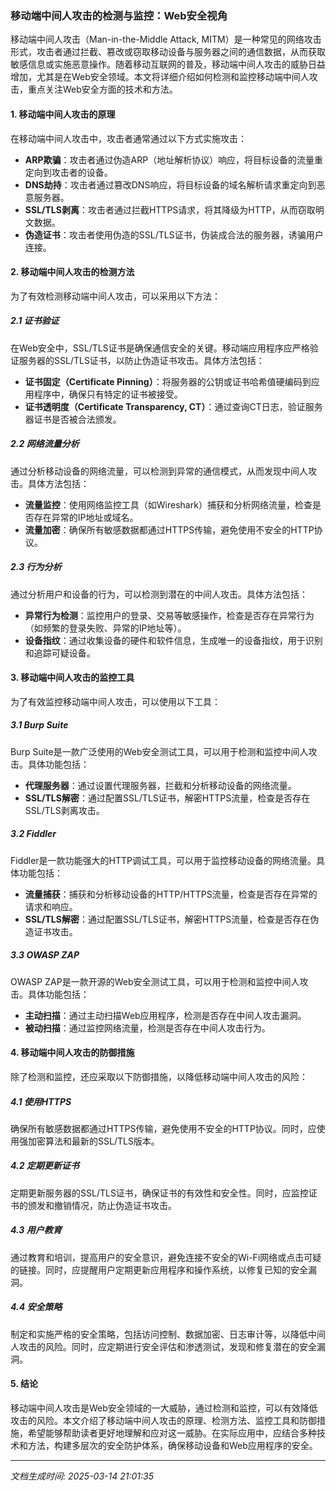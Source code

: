 ### 移动端中间人攻击的检测与监控：Web安全视角

移动端中间人攻击（Man-in-the-Middle Attack, MITM）是一种常见的网络攻击形式，攻击者通过拦截、篡改或窃取移动设备与服务器之间的通信数据，从而获取敏感信息或实施恶意操作。随着移动互联网的普及，移动端中间人攻击的威胁日益增加，尤其是在Web安全领域。本文将详细介绍如何检测和监控移动端中间人攻击，重点关注Web安全方面的技术和方法。

#### 1. 移动端中间人攻击的原理

在移动端中间人攻击中，攻击者通常通过以下方式实施攻击：

- **ARP欺骗**：攻击者通过伪造ARP（地址解析协议）响应，将目标设备的流量重定向到攻击者的设备。
- **DNS劫持**：攻击者通过篡改DNS响应，将目标设备的域名解析请求重定向到恶意服务器。
- **SSL/TLS剥离**：攻击者通过拦截HTTPS请求，将其降级为HTTP，从而窃取明文数据。
- **伪造证书**：攻击者使用伪造的SSL/TLS证书，伪装成合法的服务器，诱骗用户连接。

#### 2. 移动端中间人攻击的检测方法

为了有效检测移动端中间人攻击，可以采用以下方法：

##### 2.1 证书验证

在Web安全中，SSL/TLS证书是确保通信安全的关键。移动端应用程序应严格验证服务器的SSL/TLS证书，以防止伪造证书攻击。具体方法包括：

- **证书固定（Certificate Pinning）**：将服务器的公钥或证书哈希值硬编码到应用程序中，确保只有特定的证书被接受。
- **证书透明度（Certificate Transparency, CT）**：通过查询CT日志，验证服务器证书是否被合法颁发。

##### 2.2 网络流量分析

通过分析移动设备的网络流量，可以检测到异常的通信模式，从而发现中间人攻击。具体方法包括：

- **流量监控**：使用网络监控工具（如Wireshark）捕获和分析网络流量，检查是否存在异常的IP地址或域名。
- **流量加密**：确保所有敏感数据都通过HTTPS传输，避免使用不安全的HTTP协议。

##### 2.3 行为分析

通过分析用户和设备的行为，可以检测到潜在的中间人攻击。具体方法包括：

- **异常行为检测**：监控用户的登录、交易等敏感操作，检查是否存在异常行为（如频繁的登录失败、异常的IP地址等）。
- **设备指纹**：通过收集设备的硬件和软件信息，生成唯一的设备指纹，用于识别和追踪可疑设备。

#### 3. 移动端中间人攻击的监控工具

为了有效监控移动端中间人攻击，可以使用以下工具：

##### 3.1 Burp Suite

Burp Suite是一款广泛使用的Web安全测试工具，可以用于检测和监控中间人攻击。具体功能包括：

- **代理服务器**：通过设置代理服务器，拦截和分析移动设备的网络流量。
- **SSL/TLS解密**：通过配置SSL/TLS证书，解密HTTPS流量，检查是否存在SSL/TLS剥离攻击。

##### 3.2 Fiddler

Fiddler是一款功能强大的HTTP调试工具，可以用于监控移动设备的网络流量。具体功能包括：

- **流量捕获**：捕获和分析移动设备的HTTP/HTTPS流量，检查是否存在异常的请求和响应。
- **SSL/TLS解密**：通过配置SSL/TLS证书，解密HTTPS流量，检查是否存在伪造证书攻击。

##### 3.3 OWASP ZAP

OWASP ZAP是一款开源的Web安全测试工具，可以用于检测和监控中间人攻击。具体功能包括：

- **主动扫描**：通过主动扫描Web应用程序，检测是否存在中间人攻击漏洞。
- **被动扫描**：通过监控网络流量，检测是否存在中间人攻击行为。

#### 4. 移动端中间人攻击的防御措施

除了检测和监控，还应采取以下防御措施，以降低移动端中间人攻击的风险：

##### 4.1 使用HTTPS

确保所有敏感数据都通过HTTPS传输，避免使用不安全的HTTP协议。同时，应使用强加密算法和最新的SSL/TLS版本。

##### 4.2 定期更新证书

定期更新服务器的SSL/TLS证书，确保证书的有效性和安全性。同时，应监控证书的颁发和撤销情况，防止伪造证书攻击。

##### 4.3 用户教育

通过教育和培训，提高用户的安全意识，避免连接不安全的Wi-Fi网络或点击可疑的链接。同时，应提醒用户定期更新应用程序和操作系统，以修复已知的安全漏洞。

##### 4.4 安全策略

制定和实施严格的安全策略，包括访问控制、数据加密、日志审计等，以降低中间人攻击的风险。同时，应定期进行安全评估和渗透测试，发现和修复潜在的安全漏洞。

#### 5. 结论

移动端中间人攻击是Web安全领域的一大威胁，通过检测和监控，可以有效降低攻击的风险。本文介绍了移动端中间人攻击的原理、检测方法、监控工具和防御措施，希望能够帮助读者更好地理解和应对这一威胁。在实际应用中，应结合多种技术和方法，构建多层次的安全防护体系，确保移动设备和Web应用程序的安全。

---

*文档生成时间: 2025-03-14 21:01:35*


